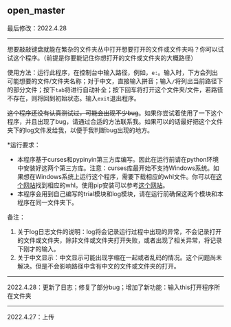 ## open_master

最后修改：2022.4.28

----

想要敲敲键盘就能在繁杂的文件夹丛中打开想要打开的文件或文件夹吗？你可以试试这个程序。（前提是你要能记住你想打开的文件或文件夹的大概路径）

使用方法：运行此程序，在控制台中输入路径，例如，```e:```。输入时，下方会列出可能想要的文件/文件夹名称；对于中文，直接输入拼音；输入```/```将列出当前路径下的部分文件；按下```tab```将进行自动补全；按下回车将打开这个文件夹/文件，若路径不存在，则将回到初始状态。输入```exit```退出程序。

~~这个程序还没有认真测试过，可能会出现不少bug~~。如果你尝试着使用了一下这个程序，并且出现了bug，请通过合适的方法联系我。如果可以的话最好把这个文件夹下的log文件发给我，以便于我判断bug出现的地方。

*运行要求：

* 本程序基于curses和pypinyin第三方库编写。因此在运行前请在python环境中安装好这两个第三方库。注意：curses库最开始不支持Windows系统。如果想在Windows系统上运行这个程序，需要下载相应的whl文件。你可以在[这个网站](https://www.lfd.uci.edu/~gohlke/pythonlibs/#curses)找到相应的whl。使用pip安装可以参考[这个网站](https://blog.csdn.net/weixin_44912159/article/details/101833488)。
* 本程序会用到自己编写的trial模块和log模块，请在运行前确保这两个模块和本程序在同一文件夹下。

备注：

1. 关于log日志文件的说明：log将会记录运行过程中出现的异常，不会记录打开的文件或文件夹，除非文件或文件夹打开失败，或者出现了相关异常，将记录下刚才的输入。
2. 关于中文显示：中文显示可能出现字缩在一起或者乱码的情况。这个问题尚未解决。但是不会影响路径中含有中文的文件或文件夹的打开。

----

2022.4.28：更新了日志；修复了部分bug；增加了新功能：输入this打开程序所在文件夹

----

2022.4.27：上传